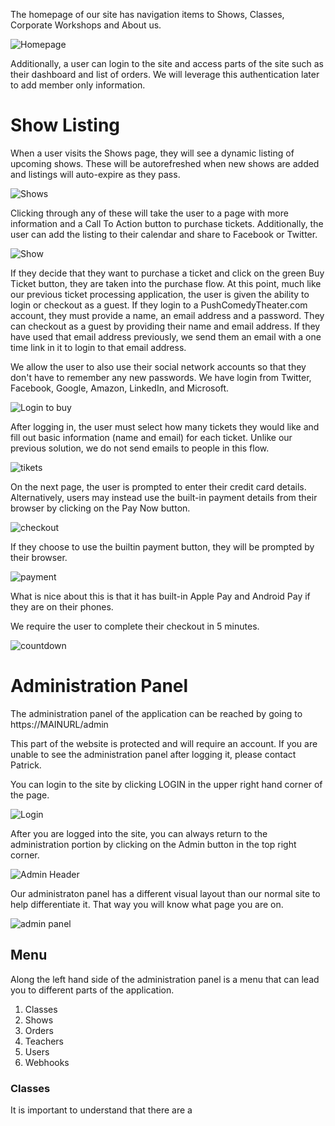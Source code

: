 
The homepage of our site has navigation items to Shows, Classes, Corporate Workshops and About us.

![Homepage](homepage.png)

Additionally, a user can login to the site and access parts of the site such as their dashboard and list of orders.  We will leverage this authentication later to add member only information.

# Show Listing

When a user visits the Shows page, they will see a dynamic listing of upcoming shows.  These will be autorefreshed when new shows are added and listings will auto-expire as they pass.

![Shows](show_listing.png)

Clicking through any of these will take the user to a page with more information and a Call To Action button to purchase tickets.  Additionally, the user can add the listing to their calendar and share to Facebook or Twitter.

![Show](show_info.png)

If they decide that they want to purchase a ticket and click on the green Buy Ticket button, they are taken into the purchase flow.  At this point, much like our previous ticket processing application, the user is given the ability to login or checkout as a guest.  If they login to a PushComedyTheater.com account, they must provide a name, an email address and a password.  They can checkout as a guest by providing their name and email address.  If they have used that email address previously, we send them an email with a one time link in it to login to that email address.

We allow the user to also use their social network accounts so that they don't have to remember any new passwords.  We have login from Twitter, Facebook, Google, Amazon, LinkedIn, and Microsoft.

![Login to buy](login_to_buy.png)

After logging in, the user must select how many tickets they would like and fill out basic information (name and email) for each ticket.  Unlike our previous solution, we do not send emails to people in this flow.

![tikets](tickets.png)

On the next page, the user is prompted to enter their credit card details.  Alternatively, users may instead use the built-in payment details from their browser by clicking on the Pay Now button. 

![checkout](checkout.png)

If they choose to use the builtin payment button, they will be prompted by their browser.

![payment](checkoutform.png)

What is nice about this is that it has built-in Apple Pay and Android Pay if they are on their phones.

We require the user to complete their checkout in 5 minutes.

![countdown](countdown.png)

# Administration Panel

The administration panel of the application can be reached by going to https://MAINURL/admin

This part of the website is protected and will require an account.  If you are unable to see the administration panel after logging it, please contact Patrick.

You can login to the site by clicking LOGIN in the upper right hand corner of the page.  

![Login](login_header.png)

After you are logged into the site, you can always return to the administration portion by clicking on the Admin button in the top right corner.

![Admin Header](admin_header.png)

Our administraton panel has a different visual layout than our normal site to help differentiate it.  That way you will know what page you are on.

![admin panel](admin_panel.png)


## Menu

Along the left hand side of the administration panel is a menu that can lead you to different parts of the application.

1. Classes
2. Shows
3. Orders
4. Teachers
5. Users
6. Webhooks

### Classes

It is important to understand that there are a